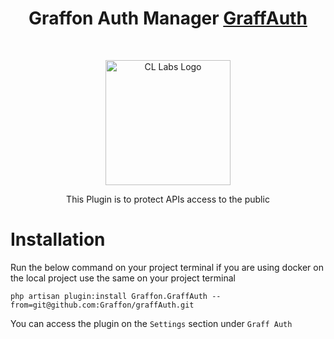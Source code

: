 <h1 align="center">Graffon Auth Manager <a href="https://graffon.lk/">GraffAuth</a></h1><br>

<p align="center">
    <a href="https://graffon.lk/">
        <img src="https://github.com/graffon/graffauth/blob/main/assets/logograff.png?raw=true" alt="CL Labs Logo" width="200" height="200">
    </a>
</p>

<p align="center">
    This Plugin is to protect APIs access to the public
</p>

# Installation

Run the below command on your project terminal if you are using docker on the local project use the same on your project terminal

```
php artisan plugin:install Graffon.GraffAuth --from=git@github.com:Graffon/graffAuth.git
```

You can access the plugin on the ``Settings`` section under ``Graff Auth ``
